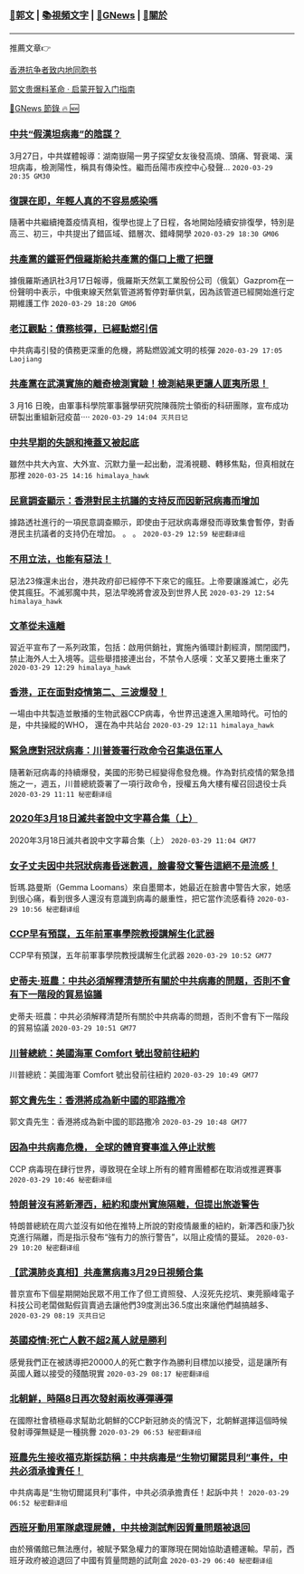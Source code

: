###  [:eagle:郭文](https://github.com/ourhimalayas/txt) | [:books:視頻文字](https://github.com/ourhimalayas/txt/blob/master/content/README.md) | [:newspaper:GNews](https://github.com/ourhimalayas/txt/blob/master/content/gnews/README.md) | [:pray:關於](https://github.com/ourhimalayas/home/tree/master/about)
---

推薦文章:point_right:

[香港抗争者致内地同胞书](https://github.com/ourhimalayas/news/blob/master/2019/08/a_letter_from_the_hong_kong_people.md)

[郭文贵爆料革命 · 启蒙开智入门指南](https://github.com/ourhimalayas/txt/issues/1)

[:newspaper:GNews 節錄 :fire: :new:](https://github.com/ourhimalayas/txt/blob/master/content/gnews/README.md) 



### [中共“假漢坦病毒”的陰謀？](/content/gnews/1/README.md)

3月27日，中共媒體報導：湖南嶽陽一男子探望女友後發高燒、頭痛、腎衰竭、漢坦病毒，檢測陽性，稱具有傳染性。繼而岳陽市疾控中心發聲...  `2020-03-29 20:35 GM30`

### [復課在即，年輕人真的不容易感染嗎](/content/gnews/2/README.md)

隨著中共繼續掩蓋疫情真相，復學也提上了日程，各地開始陸續安排復學，特別是高三、初三，中共提出了錯區域、錯層次、錯峰開學  `2020-03-29 18:30 GM06`

### [共產黨的鐵哥們俄羅斯給共產黨的傷口上撒了把鹽](/content/gnews/3/README.md)

據俄羅斯通訊社3月17日報導，俄羅斯天然氣工業股份公司（俄氣）Gazprom在一份聲明中表示，中俄東線天然氣管道將暫停對華供氣，因為該管道已經開始進行定期維護工作  `2020-03-29 18:20 GM06`

### [老江觀點：債務核彈，已經點燃引信](/content/gnews/4/README.md)

中共病毒引發的債務更深重的危機，將點燃毀滅文明的核彈  `2020-03-29 17:05 Laojiang`

### [共產黨在武漢實施的離奇檢測實驗！檢測結果更讓人匪夷所思！](/content/gnews/5/README.md)

3 月16 日晚，由軍事科學院軍事醫學研究院陳薇院士領銜的科研團隊，宣布成功研製出重組新冠疫苗····  `2020-03-29 14:04 灭共日记`

### [中共早期的失誤和掩蓋又被起底](/content/gnews/6/README.md)

雖然中共大內宣、大外宣、沉默力量一起出動，混淆視聽、轉移焦點，但真相就在那裡  `2020-03-25 14:16 himalaya_hawk`

### [民意調查顯示：香港對民主抗議的支持反而因新冠病毒而增加](/content/gnews/7/README.md)

據路透社進行的一項民意調查顯示，即使由于冠狀病毒爆發而導致集會暫停，對香港民主抗議者的支持仍在增加。 。 。  `2020-03-29 12:59 秘密翻译组`

### [不用立法，也能有惡法！](/content/gnews/8/README.md)

惡法23條還未出台，港共政府卻已經停不下來它的瘋狂。上帝要讓誰滅亡，必先使其瘋狂。不滅邪魔中共，惡法早晚將會波及到世界人民  `2020-03-29 12:54 himalaya_hawk`

### [文革從未遠離](/content/gnews/9/README.md)

習近平宣布了一系列政策，包括：啟用供銷社，實施內循環計劃經濟，關閉國門，禁止海外人士入境等。這些舉措接連出台，不禁令人感嘆：文革又要捲土重來了  `2020-03-29 12:29 himalaya_hawk`

### [香港，正在面對疫情第二、三波爆發！](/content/gnews/10/README.md)

一場由中共製造並散播的生物武器CCP病毒，令世界迅速進入黑暗時代。可怕的是，中共操縱的WHO， 還在為中共站台  `2020-03-29 12:11 himalaya_hawk`

### [緊急應對冠狀病毒：川普簽署行政命令召集退伍軍人](/content/gnews/11/README.md)

隨著新冠病毒的持續爆發，美國的形勢已經變得愈發危機。作為對抗疫情的緊急措施之一，週五，川普總統簽署了一項行政命令，授權五角大樓有權召回退役士兵  `2020-03-29 11:11 秘密翻译组`

### [2020年3月18日滅共者說中文字幕合集（上）](/content/gnews/12/README.md)

2020年3月18日滅共者說中文字幕合集（上）  `2020-03-29 11:04 GM77`

### [女子丈夫因中共冠狀病毒昏迷數週，臉書發文警告這絕不是流感！](/content/gnews/13/README.md)

哲瑪.路曼斯（Gemma Loomans）來自墨爾本，她最近在臉書中警告大家，她感到很心痛，看到很多人還沒有意識到病毒的嚴重性，把它當作流感看待  `2020-03-29 10:56 秘密翻译组`

### [CCP早有預謀，五年前軍事學院教授講解生化武器](/content/gnews/14/README.md)

CCP早有預謀，五年前軍事學院教授講解生化武器  `2020-03-29 10:52 GM77`

### [史蒂夫·班農：中共必須解釋清楚所有關於中共病毒的問題，否則不會有下一階段的貿易協議](/content/gnews/15/README.md)

史蒂夫·班農：中共必須解釋清楚所有關於中共病毒的問題，否則不會有下一階段的貿易協議  `2020-03-29 10:51 GM77`

### [川普總統：美國海軍 Comfort 號出發前往紐約](/content/gnews/16/README.md)

川普總統：美國海軍 Comfort 號出發前往紐約  `2020-03-29 10:49 GM77`

### [郭文貴先生：香港將成為新中國的耶路撒冷](/content/gnews/17/README.md)

郭文貴先生：香港將成為新中國的耶路撒冷  `2020-03-29 10:48 GM77`

### [因為中共病毒危機， 全球的體育賽事進入停止狀態](/content/gnews/18/README.md)

CCP 病毒現在肆行世界，導致現在全球上所有的體育團體都在取消或推遲賽事  `2020-03-29 10:46 秘密翻译组`

### [特朗普沒有將新澤西，紐約和康州實施隔離，但提出旅遊警告](/content/gnews/19/README.md)

特朗普總統在周六並沒有如他在推特上所說的對疫情嚴重的紐約，新澤西和康乃狄克進行隔離，而是指示發布“強有力的旅行警告”，以阻止疫情的蔓延。  `2020-03-29 10:20 秘密翻译组`

### [【武漢肺炎真相】共產黨病毒3月29日視頻合集](/content/gnews/20/README.md)

普京宣布下個星期開始民眾不用工作了但工資照發、人沒死先挖坑、東莞顥峰電子科技公司老闆做點假貨賣過去讓他們39度測出36.5度出來讓他們越搞越多、  `2020-03-29 08:19 灭共日记`

### [英國疫情:死亡人數不超2萬人就是勝利](/content/gnews/21/README.md)

感覺我們正在被誘導把20000人的死亡數字作為勝利目標加以接受，這是讓所有英國人難以接受的殘酷現實  `2020-03-29 08:17 秘密翻译组`

### [北朝鮮，時隔8日再次發射兩枚導彈導彈](/content/gnews/22/README.md)

在國際社會積極尋求幫助北朝鮮的CCP新冠肺炎的情況下，北朝鮮選擇這個時候發射導彈無疑是一種挑釁  `2020-03-29 06:53 秘密翻译组`

### [班農先生接收福克斯採訪稱：中共病毒是“生物切爾諾貝利”事件，中共必須承擔責任！](/content/gnews/23/README.md)

中共病毒是“生物切爾諾貝利”事件，中共必須承擔責任！起訴中共！  `2020-03-29 06:52 秘密翻译组`

### [西班牙動用軍隊處理屍體，中共檢測試劑因質量問題被退回](/content/gnews/24/README.md)

由於殯儀館已無法應付，被賦予緊急權力的軍隊現在開始協助遺體運輸。早前，西班牙政府被迫退回了中國有質量問題的試劑盒  `2020-03-29 06:40 秘密翻译组`

